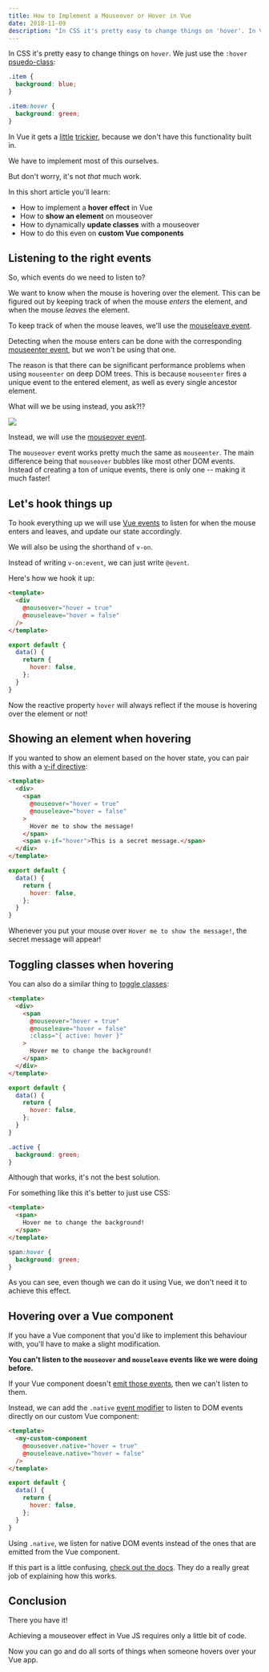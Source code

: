 ```yaml
---
title: How to Implement a Mouseover or Hover in Vue
date: 2018-11-09
description: "In CSS it's pretty easy to change things on 'hover'. In Vue it gets a little trickier. In this short article you'll learn -- How to implement a hover effect in Vue, how to show an element on mouseover, and how to dynamically update classes with a mouseover."
---
```


In CSS it's pretty easy to change things on `hover`. We just use the `:hover` [psuedo-class](https://developer.mozilla.org/en-US/docs/Web/CSS/:hover):

```css
.item {
  background: blue;
}

.item:hover {
  background: green;
}
```

In Vue it gets a [little](https://forum.vuejs.org/t/displaying-some-elements-on-hover/26974) [trickier](https://stackoverflow.com/questions/30911933/mouseover-or-hover-vue-js), because we don't have this functionality built in.

We have to implement most of this ourselves.

But don't worry, it's not _that_ much work.

In this short article you'll learn:
- How to implement a **hover effect** in Vue
- How to **show an element** on mouseover
- How to dynamically **update classes** with a mouseover
- How to do this even on **custom Vue components**

## Listening to the right events
So, which events do we need to listen to?

We want to know when the mouse is hovering over the element. This can be figured out by keeping track of when the mouse _enters_ the element, and when the mouse _leaves_ the element.

To keep track of when the mouse leaves, we'll use the [mouseleave event](https://developer.mozilla.org/en-US/docs/Web/Events/mouseleave).

Detecting when the mouse enters can be done with the corresponding [mouseenter event](https://developer.mozilla.org/en-US/docs/Web/Events/mouseenter), but we won't be using that one.

The reason is that there can be significant performance problems when using `mouseenter` on deep DOM trees. This is because `mouseenter` fires a unique event to the entered element, as well as every single ancestor element.

What will we be using instead, you ask?!?

![](https://media.giphy.com/media/NFcyDseB3m9uU/giphy.gif)

Instead, we will use the [mouseover event](https://developer.mozilla.org/en-US/docs/Web/Events/mouseover).

The `mouseover` event works pretty much the same as `mouseenter`. The main difference being that `mouseover` bubbles like most other DOM events. Instead of creating a ton of unique events, there is only one -- making it much faster!

## Let's hook things up
To hook everything up we will use [Vue events](https://vuejs.org/v2/guide/events.html) to listen for when the mouse enters and leaves, and update our state accordingly.

We will also be using the shorthand of `v-on`.

Instead of writing `v-on:event`, we can just write `@event`.

Here's how we hook it up:
```html
<template>
  <div
    @mouseover="hover = true"
    @mouseleave="hover = false"
  />
</template>
```
```js
export default {
  data() {
    return {
      hover: false,
    };
  }
}
```

Now the reactive property `hover` will always reflect if the mouse is hovering over the element or not!

## Showing an element when hovering
If you wanted to show an element based on the hover state, you can pair this with a [v-if directive](https://vuejs.org/v2/guide/conditional.html):

```html
<template>
  <div>
    <span
      @mouseover="hover = true"
      @mouseleave="hover = false"
    >
      Hover me to show the message!
    </span>
    <span v-if="hover">This is a secret message.</span>
  </div>
</template>
```
```js
export default {
  data() {
    return {
      hover: false,
    };
  }
}
```

Whenever you put your mouse over `Hover me to show the message!`, the secret message will appear!

## Toggling classes when hovering
You can also do a similar thing to [toggle classes](https://vuejs.org/v2/guide/class-and-style.html#Object-Syntax):
```html
<template>
  <div>
    <span
      @mouseover="hover = true"
      @mouseleave="hover = false"
      :class="{ active: hover }"
    >
      Hover me to change the background!
    </span>
  </div>
</template>
```
```js
export default {
  data() {
    return {
      hover: false,
    };
  }
}
```
```css
.active {
  background: green;
}
```

Although that works, it's not the best solution.

For something like this it's better to just use CSS:
```html
<template>
  <span>
    Hover me to change the background!
  </span>
</template>
```
```css
span:hover {
  background: green;
}
```

As you can see, even though we can do it using Vue, we don't need it to achieve this effect.

## Hovering over a Vue component
If you have a Vue component that you'd like to implement this behaviour with, you'll have to make a slight modification.

**You can't listen to the `mouseover` and `mouseleave` events like we were doing before.**

If your Vue component doesn't [emit those events](https://vuejs.org/v2/guide/components-custom-events.html), then we can't listen to them.

Instead, we can add the `.native` [event modifier](https://vuejs.org/v2/guide/components-custom-events.html#Binding-Native-Events-to-Components) to listen to DOM events directly on our custom Vue component:
```html
<template>
  <my-custom-component
    @mouseover.native="hover = true"
    @mouseleave.native="hover = false"
  />
</template>
```
```js
export default {
  data() {
    return {
      hover: false,
    };
  }
}
```

Using `.native`, we listen for native DOM events instead of the ones that are emitted from the Vue component.

If this part is a little confusing, [check out the docs](https://vuejs.org/v2/guide/components-custom-events.html). They do a really great job of explaining how this works.

## Conclusion

There you have it!

Achieving a mouseover effect in Vue JS requires only a little bit of code.

Now you can go and do all sorts of things when someone hovers over your Vue app.
